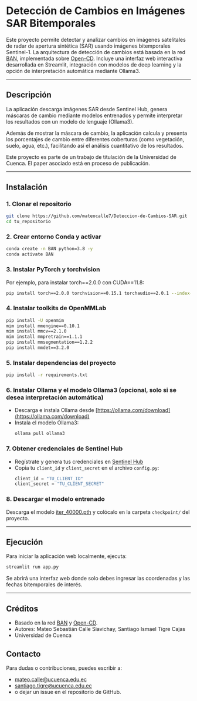 # Detección de Cambios en Imágenes SAR Bitemporales

Este proyecto permite detectar y analizar cambios en imágenes satelitales de radar de apertura sintética (SAR) usando imágenes bitemporales Sentinel-1. La arquitectura de detección de cambios está basada en la red [BAN](https://arxiv.org/abs/2312.01163), implementada sobre [Open-CD](https://github.com/likyoo/open-cd). Incluye una interfaz web interactiva desarrollada en Streamlit, integración con modelos de deep learning y la opción de interpretación automática mediante Ollama3.

---

## Descripción

La aplicación descarga imágenes SAR desde Sentinel Hub, genera máscaras de cambio mediante modelos entrenados y permite interpretar los resultados con un modelo de lenguaje (Ollama3). 

Además de mostrar la máscara de cambio, la aplicación calcula y presenta los porcentajes de cambio entre diferentes coberturas (como vegetación, suelo, agua, etc.), facilitando así el análisis cuantitativo de los resultados.

Este proyecto es parte de un trabajo de titulación de la Universidad de Cuenca. El paper asociado está en proceso de publicación.

---

## Instalación

### 1. Clonar el repositorio
```bash
git clone https://github.com/mateocalle7/Deteccion-de-Cambios-SAR.git
cd tu_repositorio
```

### 2. Crear entorno Conda y activar

```bash
conda create -n BAN python=3.8 -y
conda activate BAN
```

### 3. Instalar PyTorch y torchvision

Por ejemplo, para instalar torch==2.0.0 con CUDA==11.8:

```bash
pip install torch==2.0.0 torchvision==0.15.1 torchaudio==2.0.1 --index-url https://download.pytorch.org/whl/cu118
```

### 4. Instalar toolkits de OpenMMLab

```bash
pip install -U openmim
mim install mmengine==0.10.1
mim install mmcv==2.1.0
mim install mmpretrain==1.1.1
pip install mmsegmentation==1.2.2
pip install mmdet==3.2.0
```

### 5. Instalar dependencias del proyecto

```bash
pip install -r requirements.txt
```

### 6. Instalar Ollama y el modelo Ollama3 (opcional, solo si se desea interpretación automática)

- Descarga e instala Ollama desde [https://ollama.com/download](https://ollama.com/download)
- Instala el modelo Ollama3:
  ```bash
  ollama pull ollama3
  ```

### 7. Obtener credenciales de Sentinel Hub

- Regístrate y genera tus credenciales en [Sentinel Hub](https://www.sentinel-hub.com/)
- Copia tu `client_id` y `client_secret` en el archivo `config.py`:
  ```python
  client_id = "TU_CLIENT_ID"
  client_secret = "TU_CLIENT_SECRET"
  ```

### 8. Descargar el modelo entrenado

Descarga el modelo [iter_40000.pth](https://huggingface.co/datasets/mateocalle7/Modelo-Deteccion-Cambios-SAR/tree/main) y colócalo en la carpeta `checkpoint/` del proyecto.

---

## Ejecución

Para iniciar la aplicación web localmente, ejecuta:

```bash
streamlit run app.py
```

Se abrirá una interfaz web donde solo debes ingresar las coordenadas y las fechas bitemporales de interés.

---

## Créditos

- Basado en la red [BAN](https://github.com/likyoo/BAN) y [Open-CD](https://github.com/likyoo/open-cd).
- Autores: Mateo Sebastián Calle Siavichay, Santiago Ismael Tigre Cajas
- Universidad de Cuenca


## Contacto

Para dudas o contribuciones, puedes escribir a:

- mateo.calle@ucuenca.edu.ec
- santiago.tigre@ucuenca.edu.ec
- o dejar un issue en el repositorio de GitHub.